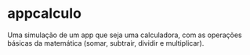 # appcalculo
Uma simulação de um app que seja uma calculadora, com as operações básicas da matemática (somar, subtrair, dividir e multiplicar).
